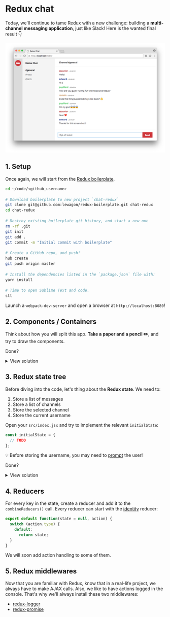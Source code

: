 # Redux chat

Today, we'll continue to tame Redux with a new challenge: building a **multi-channel messaging application**, just like Slack! Here is the wanted final result 👇

![](https://raw.githubusercontent.com/lewagon/react-redux-images/master/redux/redux-chat.png)

## 1. Setup

Once again, we will start from the [Redux boilerplate](https://github.com/lewagon/redux-boilerplate).

```bash
cd ~/code/<github_username>

# Download boilerplate to new project `chat-redux`
git clone git@github.com:lewagon/redux-boilerplate.git chat-redux
cd chat-redux

# Destroy existing boilerplate git history, and start a new one
rm -rf .git
git init
git add .
git commit -m "Initial commit with boilerplate"

# Create a GitHub repo, and push!
hub create
git push origin master

# Install the dependencies listed in the `package.json` file with:
yarn install

# Time to open Sublime Text and code.
stt
```

Launch a `webpack-dev-server` and open a browser at `http://localhost:8080`!

## 2. Components / Containers

Think about how you will split this app. **Take a paper and a pencil ✏️**, and try to draw the components.

Done?

<details><summary>View solution</summary><p>

👉 Here's [our proposal](https://raw.githubusercontent.com/lewagon/react-redux-images/master/redux/redux-chat-components.png) (⚠️ Do not click on this link right away! Try to do it yourself before 🙏)

</p></details>



## 3. Redux state tree

Before diving into the code, let's thing about the **Redux state**. We need to:

1. Store a list of messages
1. Store a list of channels
1. Store the selected channel
1. Store the current username

Open your `src/index.jsx` and try to implement the relevant `initialState`:

```js
const initialState = {
  // TODO
};
```

💡 Before storing the username, you may need to [prompt](https://developer.mozilla.org/en-US/docs/Web/API/Window/prompt) the user!

Done?

<details><summary>View solution</summary><p>

👉 Here's [our state proposal](https://gist.github.com/ssaunier/3b54ca3ba961e6f979a64d2302c1cd0e)  (⚠️ Again, do not click right away!)

</p></details>

## 4. Reducers

For every key in the state, create a reducer and add it to the `combineReducers()` call. Every reducer can start with the [identity](https://en.wikipedia.org/wiki/Identity_function) reducer:

```js
export default function(state = null, action) {
  switch (action.type) {
    default:
      return state;
  }
}
```

We will soon add action handling to some of them.

## 5. Redux middlewares

Now that you are familiar with Redux, know that in a real-life project, we always have to make AJAX calls. Also, we like to have actions logged in the console. That's why we'll always install these two middlewares:

- [redux-logger](https://github.com/evgenyrodionov/redux-logger)
- [redux-promise](https://github.com/acdlite/redux-promise)


